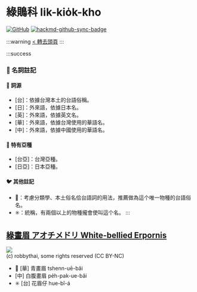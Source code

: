 # 綠鵙科 li̍k-kio̍k-kho

[![GitHub](https://img.shields.io/badge/GitHub-black?logo=github)](https://github.com/siansiansu/tsiau-a-e-mia)
[![hackmd-github-sync-badge](https://hackmd.io/j24cuZlhQmacryQCazBeAg/badge)](https://hackmd.io/j24cuZlhQmacryQCazBeAg)

:::warning
[< 轉去頭頁](https://hackmd.io/@siansiansu/Hy4VzNvha)
:::

:::success
### 📖 名詞註記

#### 📎 詞源

- [台]：依據台灣本土的台語俗稱。
- [日]：外來語，依據日本名。
- [英]：外來語，依據英文名。
- [華]：外來語，依據台灣使用的華語名。
- [中]：外來語，依據中國使用的華語名。

#### 🎏 特有亞種

- [台亞]：台灣亞種。
- [日亞]：日本亞種。

#### 🐦 其他註記

- 🎯：考慮分類學、本土俗名佮台語詞的用法，推薦做為這个唯一物種的台語俗名。
- ✳️：統稱，有兩個以上的物種攏會使叫這个名。
:::

## [綠畫眉 アオチメドリ White-bellied Erpornis](https://ebird.org/species/whbyuh1)

![](https://inaturalist-open-data.s3.amazonaws.com/photos/10090050/medium.jpeg)
<br/>
(c) robbythai, some rights reserved (CC BY-NC)

- 🎯 [華] 青畫眉 tshenn-uē-bâi
- [中] 白腹畫眉 pe̍h-pak-ue-bâi
- ✳️ [台] 花眉仔 hue-bî-á
